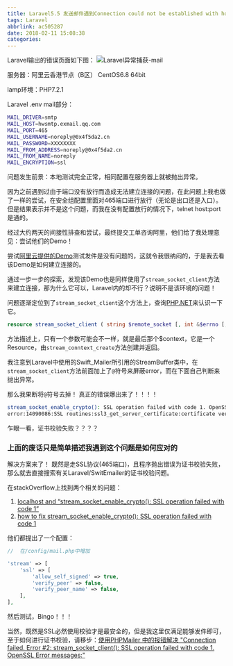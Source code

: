 ```yaml
---
title: Laravel5.5 发送邮件遇到Connection could not be established with host xxxxx
tags: Laravel
abbrlink: ac505287
date: 2018-02-11 15:08:38
categories:
---
```


Laravel输出的错误页面如下图：
![Laravel异常捕获-mail](http://qiniu.0x4f5da2.cn/20180211151833306552899.png)

服务器：阿里云香港节点（B区） CentOS6.8 64bit

lamp环境：PHP7.2.1

Laravel .env mail部分：
```bash
MAIL_DRIVER=smtp
MAIL_HOST=hwsmtp.exmail.qq.com
MAIL_PORT=465
MAIL_USERNAME=noreply@0x4f5da2.cn
MAIL_PASSWORD=XXXXXXXX
MAIL_FROM_ADDRESS=noreply@0x4f5da2.cn
MAIL_FROM_NAME=noreply
MAIL_ENCRYPTION=ssl
```

问题发生前景：本地测试完全正常，相同配置在服务器上就被抛出异常。

因为之前遇到过由于端口没有放行而造成无法建立连接的问题，在此问题上我也做了一样的尝试，在安全组配置里面对465端口进行放行（无论是出口还是入口）。但是结果表示并不是这个问题，而我在没有配置放行的情况下，telnet host:port 是通的。

经过大约两天的间接性排查和尝试，最终提交工单咨询阿里，他们给了我处理意见：尝试他们的Demo！

尝试[阿里云提供的Demo](https://help.aliyun.com/knowledge_detail/60692.html)测试发件是没有问题的，这就令我很纳闷的，于是我去看该Demo是如何建立连接的。

通过一步一步的探索，发现该Demo也是同样使用了`stream_socket_client`方法来建立连接，那为什么它可以，Laravel内的却不行？说明不是该环境的问题！

问题逐渐定位到了`stream_socket_client`这个方法上，查询[PHP.NET](http://php.net/manual/zh/function.stream-socket-client.php)来认识一下它。

```php
resource stream_socket_client ( string $remote_socket [, int &$errno [, string &$errstr [, float $timeout = ini_get("default_socket_timeout") [, int $flags = STREAM_CLIENT_CONNECT [, resource $context ]]]]] )
```

方法描述上，只有一个参数可能会不一样，就是最后那个$context，它是一个Resource，由`stream_conntext_create`方法创建并返回。

我注意到Laravel中使用的Swift_Mailer所引用的StreamBuffer类中，在`stream_socket_client`方法前面加上了`@`符号来屏蔽error，而在下面自己判断来抛出异常。

那么我果断将`@`符号去掉！ 真正的错误爆出来了！！！！

```bash
stream_socket_enable_crypto(): SSL operation failed with code 1. OpenSSL Error messages:
error:14090086:SSL routines:ssl3_get_server_certificate:certificate verify failed
```

乍眼一看，证书校验失败？？？？

### 上面的废话只是简单描述我遇到这个问题是如何应对的

解决方案来了！ 既然是走SSL协议(465端口)，且程序抛出错误为证书校验失败，那么就去直接搜索有关Laravel/SwitEmailer的证书校验问题。

在stackOverflow上找到两个相关的问题：

1. [localhost and “stream_socket_enable_crypto(): SSL operation failed with code 1”
](https://stackoverflow.com/questions/44423096/localhost-and-stream-socket-enable-crypto-ssl-operation-failed-with-code-1)
2. [how to fix stream_socket_enable_crypto(): SSL operation failed with code 1](https://stackoverflow.com/questions/30556773/how-to-fix-stream-socket-enable-crypto-ssl-operation-failed-with-code-1)

他们都提出了一个配置：

```php
//	在/config/mail.php中增加

'stream' => [
	'ssl' => [
	    'allow_self_signed' => true,
	    'verify_peer' => false,
	    'verify_peer_name' => false,
	],
],
```

然后测试，Bingo！！！


当然，既然是SSL必然使用校验才是最安全的，但是我这里仅满足能够发件即可，至于如何进行证书校验，请移步：[使用PHPMailer 中的报错解决 "Connection failed. Error #2: stream_socket_client(): SSL operation failed with code 1. OpenSSL Error messages:"](https://www.cnblogs.com/wpjamer/p/7421304.html)
